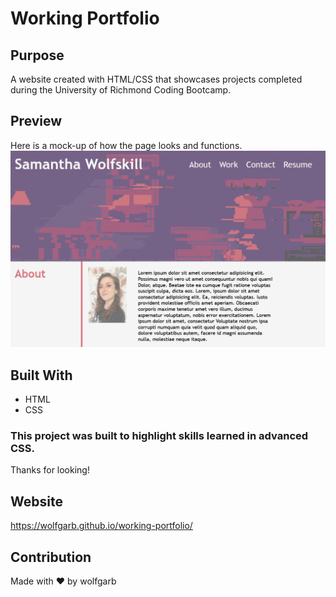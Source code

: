 # Working Portfolio

## Purpose
A website created with HTML/CSS that showcases projects completed during the University of Richmond Coding Bootcamp.

## Preview
Here is a mock-up of how the page looks and functions.
<img src="assets\images\preview.png"></img>

## Built With
* HTML
* CSS

### This project was built to highlight skills learned in advanced CSS. 
Thanks for looking!

## Website
https://wolfgarb.github.io/working-portfolio/

## Contribution
Made with ❤️ by wolfgarb

